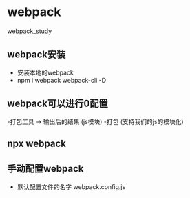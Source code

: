 # webpack
webpack_study

## webpack安装
- 安装本地的webpack
- npm i webpack webpack-cli -D

## webpack可以进行0配置

-打包工具 -> 输出后的结果 (js模块)
-打包 (支持我们的js的模块化)

## npx webpack

## 手动配置webpack

- 默认配置文件的名字 webpack.config.js